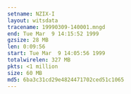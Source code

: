 ```yaml
---
setname: NZIX-I
layout: witsdata
tracename: 19990309-140001.mngd
end: Tue Mar  9 14:15:52 1999
gzsize: 28 MB
len: 0:09:56
start: Tue Mar  9 14:05:56 1999
totalwirelen: 327 MB
pkts: <1 million
size: 60 MB
md5: 6ba3c31cd29e4824471702ced51c1065
---
```

